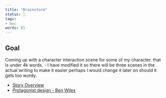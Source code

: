 ```yaml
---
title: "Brainstorm"
status: 🌲
tags:
- moc
words: 81 
---
```


## Goal
Coming up with a character interaction scene for some of my character. that is under 4k words. - I have modified it so there will be three scenes in the actual writing to make it easier perhaps I would change it later on should it gets too wordy.

- [Story Overview](nanowrimo/202204/Story%20Overview.md)
- [Protagonist design - Ben Wiles](nanowrimo/202204/Protagonist%20design%20-%20Ben%20Wiles.md)